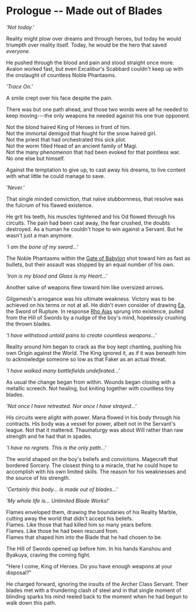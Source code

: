 # Prologue -- Made out of Blades

*'Not today.'*

Reality might plow over dreams and through heroes, but today he would triumpth over reality itself. Today, he would be the hero that saved *everyone*.

He pushed through the blood and pain and stood straight once more. Avalon worked fast, but even Excalibur's Scabbard couldn't keep up with the onslaught of countless Noble Phantasms.

*'Trace On.'*

A smile crept over his face despite the pain.

There was but one path ahead, and those two words were all he needed to keep moving---the only weapons he needed against his one true opponent.

Not the blond haired King of Heroes in front of him.\
Not the immortal demigod that fought for the snow haired girl.\
Not the priest that had orchestrated this sick plot.\
Not the worm filled Head of an ancient family of Magi.\
Not the many phenomenon that had been evoked for that pointless war.\
No one else but himself.

Against the temptation to give up, to cast away his dreams, to live content with what little he could manage to save.

*'Never.'*

That single minded conviction, that naïve stubbornness, that resolve was the fulcrum of his flawed existence.

He grit his teeth, his muscles tightened and his Od flowed through his circuits. The pain had been cast away, the fear crushed, the doubts destroyed. As a human he couldn't hope to win against a Servant. But he wasn't just a man anymore.

*'I am the bone of my sword...'*

The Noble Phantasms within the <span style="text-decoration: underline;">Gate of Babylon</span> shot toward him as fast as bullets, but their assault was stopped by an equal number of his own.

*'Iron is my blood and Glass is my Heart...'*

Another salve of weapons flew toward him like oversized arrows.

Gilgamesh's arrogance was his ultimate weakness. Victory was to be achieved on his terms or not at all. He didn't even consider of drawing <span style="text-decoration: underline;">Ea</span>, the Sword of Rupture. In response <span style="text-decoration: underline;">Rho Aias</span> sprung into existence, pulled from the Hill of Swords by a nudge of the boy's mind, hopelessly crushing the thrown blades.

*'I have withstood untold pains to create countless weapons...'*

Reality around him began to crack as the boy kept chanting, pushing his own Origin against the World. The King ignored it, as if it was beneath him to acknowledge someone so low as that Faker as an actual threat.

*'I have walked many battlefields undefeated...'*

As usual the change began from within. Wounds began closing with a metallic screech. Not healing, but kniting together with countless tiny blades.

*'Not once I have retreated. Nor once I have strayed...'*

His circuits were alight with power. Mana flowed in his body through his contracts. His body was a vessel for power, albeit not in the Servant's league. Not that it mattered. Thaumaturgy was about Will rather than raw strength and he had that in spades.

*'I have no regrets. This is the only path...'*

The world shaped on the boy's beliefs and convictions. Magecraft that bordered Sorcery. The closest thing to a miracle, that he could hope to accomplish with his own limited skills. The reason for his weaknesses and the source of his strength.

*'Certainly this body... is made out of blades...'*

*'My whole life is... Unlimited Blade Works!'*

Flames enveloped them, drawing the boundaries of his Reality Marble, cutting away the world that didn't accept his beliefs.\
Flames. Like those that had killed him so many years before.\
Flames. Like those he had been rescued from.\
Flames that shaped him into the Blade that he had chosen to be.

The Hill of Swords opened up before him. In his hands Kanshou and Byakuya, craving the coming fight.

"Here I come, King of Heroes. Do you have enough weapons at your disposal?"

He charged forward, ignoring the insults of the Archer Class Servant. Their blades met with a thundering clash of steel and in that single moment of blinding sparks his mind reeled back to the moment when he had begun to walk down this path.
